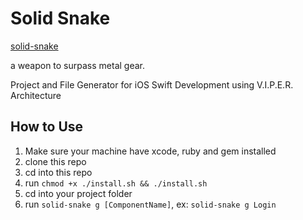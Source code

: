 # Solid Snake

[solid-snake](./solid-snake.jpg)

a weapon to surpass metal gear.

Project and File Generator for iOS Swift Development using V.I.P.E.R. Architecture 

## How to Use
1. Make sure your machine have xcode, ruby and gem installed
2. clone this repo
3. cd into this repo
4. run `chmod +x ./install.sh && ./install.sh`
5. cd into your project folder
6. run `solid-snake g [ComponentName]`, ex: `solid-snake g Login`
